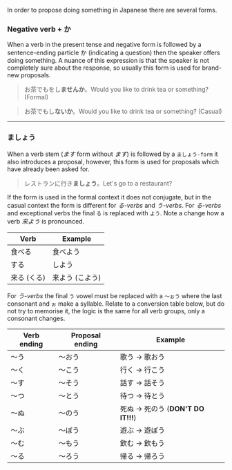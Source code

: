 In order to propose doing something in Japanese there are several forms.
### Negative verb + か
When a verb in the present tense and negative form is followed by a sentence-ending particle か (indicating a question) then the speaker offers doing something. A nuance of this expression is that the speaker is not completely sure about the response, so usually this form is used for brand-new proposals.
>お茶でもをし**ませんか**。Would you like to drink tea or something? (Formal)

>お茶でもし**ないか**。Would you like to drink tea or something? (Casual)
***
### ましょう
When a verb stem (*ます* form without *ます*) is followed by a `ましょう-form` it also introduces a proposal, however, this form is used for proposals which have already been asked for.
>レストランに行き**ましょう**。Let's go to a restaurant?

If the form is used in the formal context it does not conjugate, but in the casual context the form is different for *る-verbs* and *う-verbs*.
For *る-verbs* and exceptional verbs the final `る` is replaced with `よう`. Note a change how a verb *来よう* is pronounced.

|Verb|Example|
|-|-|
|食べる|食べよう|
|する|しよう|
|来る (くる)|来よう (こよう)|

For *う-verbs* the final `う` vowel must be replaced with a `～ぉう` where the last consonant and `ぉ` make a syllable. Relate to a conversion table below, but do not try to memorise it, the logic is the same for all verb groups, only a consonant changes.

|Verb ending|Proposal ending|Example|
|-|-|-|
|～う|～おう|歌う → 歌おう|
|～く|～こう|行く → 行こう|
|～す|～そう|話す → 話そう|
|～つ|～とう|待つ → 待とう|
|～ぬ|～のう|死ぬ → 死のう (**DON'T DO IT!!!**)|
|～ぶ|～ぼう|遊ぶ → 遊ぼう|
|～む|～もう|飲む → 飲もう|
|～る|～ろう|帰る → 帰ろう|